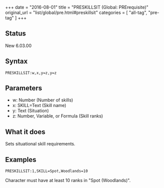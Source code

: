 +++
date = "2016-08-01"
title = "PRESKILLSIT (Global: PRErequisite)"
original_url = "list/global/pre.html#preskillsit"
categories = [ "all-tag", "pre-tag" ]
+++

## Status

New 6.03.00

## Syntax

`PRESKILLSIT:w,x,y=z,y=z`

## Parameters

-   w: Number (Number of skills)
-   x: SKILL=Text (Skill name)
-   y: Text (Situation)
-   z: Number, Variable, or Formula (Skill ranks)



What it does
------------

Sets situational skill requirements.

Examples
--------

`PRESKILLSIT:1,SKILL=Spot,Woodlands=10`

Character must have at least 10 ranks in "Spot (Woodlands)".

